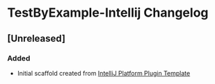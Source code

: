<!-- Keep a Changelog guide -> https://keepachangelog.com -->

# TestByExample-Intellij Changelog

## [Unreleased]
### Added
- Initial scaffold created from [IntelliJ Platform Plugin Template](https://github.com/JetBrains/intellij-platform-plugin-template)

